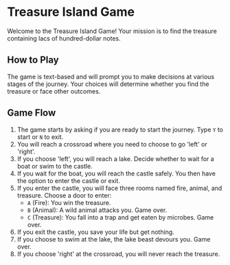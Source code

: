 # Treasure Island Game

Welcome to the Treasure Island Game! Your mission is to find the treasure containing lacs of hundred-dollar notes.

## How to Play

The game is text-based and will prompt you to make decisions at various stages of the journey. Your choices will determine whether you find the treasure or face other outcomes.

## Game Flow
1. The game starts by asking if you are ready to start the journey. Type `Y` to start or `N` to exit.
2. You will reach a crossroad where you need to choose to go 'left' or 'right'.
3. If you choose 'left', you will reach a lake. Decide whether to wait for a boat or swim to the castle.
4. If you wait for the boat, you will reach the castle safely. You then have the option to enter the castle or exit.
5. If you enter the castle, you will face three rooms named fire, animal, and treasure. Choose a door to enter:
    - `A` (Fire): You win the treasure.
    - `B` (Animal): A wild animal attacks you. Game over.
    - `C` (Treasure): You fall into a trap and get eaten by microbes. Game over.
6. If you exit the castle, you save your life but get nothing.
7. If you choose to swim at the lake, the lake beast devours you. Game over.
8. If you choose 'right' at the crossroad, you will never reach the treasure.

